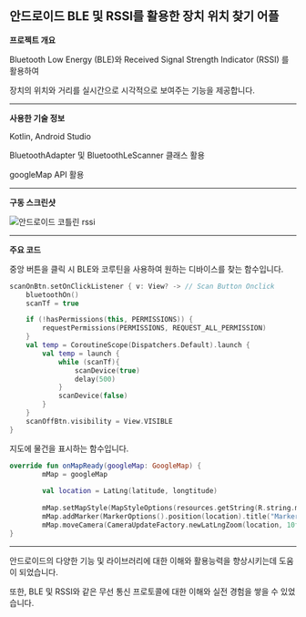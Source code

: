 ## 안드로이드 BLE 및 RSSI를 활용한 장치 위치 찾기 어플

**프로젝트 개요**

Bluetooth Low Energy (BLE)와 Received Signal Strength Indicator (RSSI) 를 활용하여 

장치의 위치와 거리를 실시간으로 시각적으로 보여주는 기능을 제공합니다.

--------------------------------------------------------

**사용한 기술 정보**

Kotlin, Android Studio

BluetoothAdapter 및 BluetoothLeScanner 클래스 활용

googleMap API 활용

--------------------------------------------------------

**구동 스크린샷**

![안드로이드 코틀린 rssi](https://github.com/GH1014/Android_BLE_Rssi_Kotlin/assets/95550744/391d48e1-4b2f-4d65-8962-be347758cc1f)

--------------------------------------------------------

**주요 코드**

중앙 버튼을 클릭 시 BLE와 코루틴을 사용하여 원하는 디바이스를 찾는 함수입니다.

```kotlin
scanOnBtn.setOnClickListener { v: View? -> // Scan Button Onclick
    bluetoothOn()
    scanTf = true

    if (!hasPermissions(this, PERMISSIONS)) {
        requestPermissions(PERMISSIONS, REQUEST_ALL_PERMISSION)
    }
    val temp = CoroutineScope(Dispatchers.Default).launch {
        val temp = launch {
            while (scanTf){
                scanDevice(true)
                delay(500)
            }
            scanDevice(false)
        }
    }
    scanOffBtn.visibility = View.VISIBLE
}
```

지도에 물건을 표시하는 함수입니다.

```kotlin
override fun onMapReady(googleMap: GoogleMap) {
        mMap = googleMap
        
        val location = LatLng(latitude, longtitude)
        
        mMap.setMapStyle(MapStyleOptions(resources.getString(R.string.mapstyle)))
        mMap.addMarker(MarkerOptions().position(location).title("Marker in Sydney"))
        mMap.moveCamera(CameraUpdateFactory.newLatLngZoom(location, 10f))
}
```

--------------------------------------------------------

안드로이드의 다양한 기능 및 라이브러리에 대한 이해와 활용능력을 향상시키는데 도움이 되었습니다.

또한, BLE 및 RSSI와 같은 무선 통신 프로토콜에 대한 이해와 실전 경험을 쌓을 수 있었습니다.
